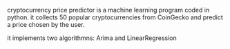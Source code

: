cryptocurrency price predictor is a machine learning program coded in python. it collects 50 popular cryptocurrencies from CoinGecko and predict a price chosen by the user.

it implements two algorithmns: Arima and LinearRegression
